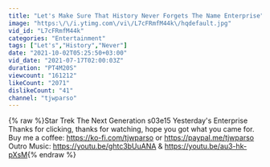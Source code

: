 ```yaml
---
title: "Let's Make Sure That History Never Forgets The Name Enterprise"
image: "https:\/\/i.ytimg.com\/vi\/L7cFRmfM44k\/hqdefault.jpg"
vid_id: "L7cFRmfM44k"
categories: "Entertainment"
tags: ["Let's","History","Never"]
date: "2021-10-02T05:25:50+03:00"
vid_date: "2021-07-17T02:00:03Z"
duration: "PT4M20S"
viewcount: "161212"
likeCount: "2071"
dislikeCount: "41"
channel: "tjwparso"
---
```

{% raw %}Star Trek     The Next Generation     s03e15     Yesterday's Enterprise<br />Thanks for clicking, thanks for watching, hope you got what you came for.<br />Buy me a coffee: <a rel="nofollow" target="blank" href="https://ko-fi.com/tjwparso">https://ko-fi.com/tjwparso</a>  or  <a rel="nofollow" target="blank" href="https://paypal.me/tjwparso">https://paypal.me/tjwparso</a><br />Outro Music: <a rel="nofollow" target="blank" href="https://youtu.be/ghtc3bUuANA">https://youtu.be/ghtc3bUuANA</a>  &amp;  <a rel="nofollow" target="blank" href="https://youtu.be/au3-hk-pXsM">https://youtu.be/au3-hk-pXsM</a>{% endraw %}
